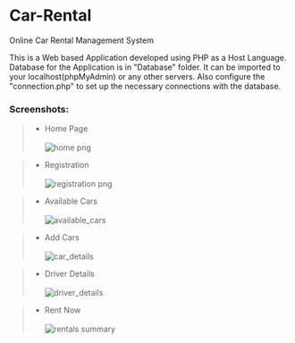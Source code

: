 # Car-Rental
Online Car Rental Management System 

This is a Web based Application developed using PHP as a Host Language. Database for the Application is in "Database" folder. It can be imported to your localhost(phpMyAdmin) or any other servers. Also configure the "connection.php" to set up the necessary connections with the database.

### Screenshots:
> - Home Page <br></br>
![home png](https://user-images.githubusercontent.com/57502102/191541616-4fed59ef-4282-43fb-91bd-4e420a2a70d9.jpg)

> - Registration <br></br>
![registration png](https://user-images.githubusercontent.com/57502102/191577418-e40540cc-6e3c-40b0-8172-96bc9bb12224.png)

> - Available Cars <br></br>
![available_cars](https://user-images.githubusercontent.com/57502102/191576635-c1fcc507-4fcd-41d0-83b6-faf8db37ba75.png)

> - Add Cars <br></br>
![car_details](https://user-images.githubusercontent.com/57502102/191577023-9db2661b-30f7-49c3-ba9f-ec595d761c2b.jpg)

> - Driver Details <br></br>
![driver_details](https://user-images.githubusercontent.com/57502102/191577284-526089d5-efe8-49c3-9c70-156a75ef2e4c.png)

> - Rent Now <br></br>
> ![rentals summary](https://user-images.githubusercontent.com/57502102/191577685-290b5a65-d24b-4ac4-b0a6-3a2f39d70346.png)



